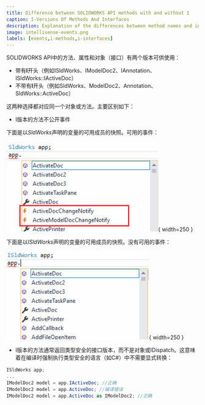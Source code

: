```yaml
---
title: Difference between SOLIDWORKS API methods with and without I
caption: I-Versions Of Methods And Interfaces
description: Explanation of the differences between method names and interfaces containing the I at the beginning (e.g. IModelDoc2 vs ModelDoc2)
image: intellisense-events.png
labels: [events,i-methods,i-interfaces]
---
```

SOLIDWORKS API中的方法、属性和对象（接口）有两个版本可供使用：

* 带有**I**开头（例如ISldWorks、IModelDoc2、IAnnotation、ISldWorks::IActiveDoc）
* 不带有**I**开头（例如SldWorks、ModelDoc2、Annotation、SldWorks::ActiveDoc）

这两种选择都对应同一个对象或方法。主要区别如下：

* I版本的方法不公开事件

下面是以*SldWorks*声明的变量的可用成员的快照。可用的事件：

![以SldWorks声明的变量的可用事件列表](intellisense-events.png){ width=250 }

下面是以*ISldWorks*声明的变量的可用成员的快照。没有可用的事件：

![以ISldWorks声明的变量没有可用事件](intellisense-no-events.png){ width=250 }

* I版本的方法通常返回类型安全的接口版本，而不是对象或IDispatch。这意味着在编译时强制执行类型安全的语言（如C#）中不需要显式转换：

~~~ cs
ISldWorks app;
...
IModelDoc2 model = app.IActiveDoc; //正确
IModelDoc2 model = app.ActiveDoc; //编译错误
IModelDoc2 model = app.ActiveDoc as IModelDoc2; //正确
~~~
